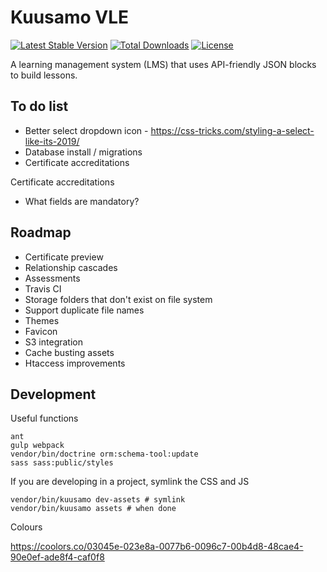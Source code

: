 Kuusamo VLE
===========

[![Latest Stable Version](https://poser.pugx.org/kuusamo/core/v)](//packagist.org/packages/kuusamo/core)
[![Total Downloads](https://poser.pugx.org/kuusamo/core/downloads)](//packagist.org/packages/kuusamo/core)
[![License](https://poser.pugx.org/kuusamo/core/license)](//packagist.org/packages/kuusamo/core)

A learning management system (LMS) that uses API-friendly JSON blocks to build lessons.


To do list
----------

* Better select dropdown icon - https://css-tricks.com/styling-a-select-like-its-2019/
* Database install / migrations
* Certificate accreditations

Certificate accreditations

* What fields are mandatory?


Roadmap
-------

* Certificate preview
* Relationship cascades
* Assessments
* Travis CI
* Storage folders that don't exist on file system
* Support duplicate file names
* Themes
* Favicon
* S3 integration
* Cache busting assets
* Htaccess improvements


Development
-----------

Useful functions

    ant
    gulp webpack
    vendor/bin/doctrine orm:schema-tool:update
    sass sass:public/styles

If you are developing in a project, symlink the CSS and JS

    vendor/bin/kuusamo dev-assets # symlink
    vendor/bin/kuusamo assets # when done

Colours

https://coolors.co/03045e-023e8a-0077b6-0096c7-00b4d8-48cae4-90e0ef-ade8f4-caf0f8
